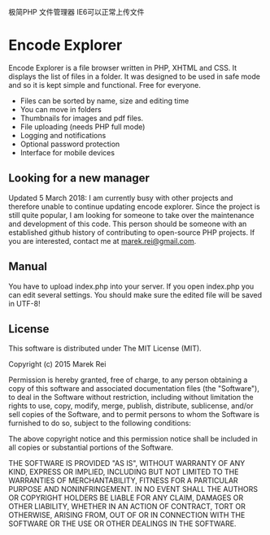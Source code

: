 极简PHP 文件管理器
IE6可以正常上传文件

Encode Explorer
==================================

Encode Explorer is a file browser written in PHP, XHTML and CSS. It displays 
the list of files in a folder. It was designed to be used in safe mode and so 
it is kept simple and functional. Free for everyone.

* Files can be sorted by name, size and editing time
* You can move in folders
* Thumbnails for images and pdf files.
* File uploading (needs PHP full mode)
* Logging and notifications
* Optional password protection
* Interface for mobile devices


Looking for a new manager
----------------------------------
Updated 5 March 2018: I am currently busy with other projects and therefore unable to continue updating encode explorer. Since the project is still quite popular, I am looking for someone to take over the maintenance and development of this code. This person should be someone with an established github history of contributing to open-source PHP projects. If you are interested, contact me at marek.rei@gmail.com.


Manual
----------------------------------
You have to upload index.php into your server.
If you open index.php you can edit several settings.
You should make sure the edited file will be saved in UTF-8!


License
----------------------------------
This software is distributed under The MIT License (MIT).

Copyright (c) 2015 Marek Rei

Permission is hereby granted, free of charge, to any person obtaining a copy
of this software and associated documentation files (the "Software"), to deal
in the Software without restriction, including without limitation the rights
to use, copy, modify, merge, publish, distribute, sublicense, and/or sell
copies of the Software, and to permit persons to whom the Software is
furnished to do so, subject to the following conditions:

The above copyright notice and this permission notice shall be included in all
copies or substantial portions of the Software.

THE SOFTWARE IS PROVIDED "AS IS", WITHOUT WARRANTY OF ANY KIND, EXPRESS OR
IMPLIED, INCLUDING BUT NOT LIMITED TO THE WARRANTIES OF MERCHANTABILITY,
FITNESS FOR A PARTICULAR PURPOSE AND NONINFRINGEMENT. IN NO EVENT SHALL THE
AUTHORS OR COPYRIGHT HOLDERS BE LIABLE FOR ANY CLAIM, DAMAGES OR OTHER
LIABILITY, WHETHER IN AN ACTION OF CONTRACT, TORT OR OTHERWISE, ARISING FROM,
OUT OF OR IN CONNECTION WITH THE SOFTWARE OR THE USE OR OTHER DEALINGS IN THE
SOFTWARE.

